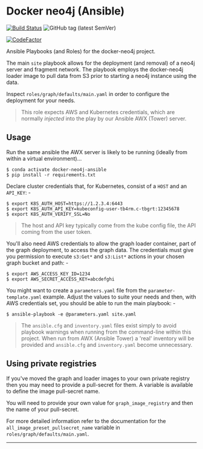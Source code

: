# Docker neo4j (Ansible)

[![Build Status](https://travis-ci.com/InformaticsMatters/docker-neo4j-ansible.svg?branch=master)](https://travis-ci.com/InformaticsMatters/docker-neo4j-ansible)
![GitHub tag (latest SemVer)](https://img.shields.io/github/v/tag/informaticsmatters/docker-neo4j-ansible)

[![CodeFactor](https://www.codefactor.io/repository/github/informaticsmatters/docker-neo4j-ansible/badge)](https://www.codefactor.io/repository/github/informaticsmatters/docker-neo4j-ansible)

Ansible Playbooks (and Roles) for the docker-neo4j project.

The main `site` playbook allows for the deployment (and removal)
of a neo4j server and fragment network. The playbook employs the
docker-neo4j loader image to pull data from S3 prior to starting
a neo4j instance using the data.

Inspect `roles/graph/defaults/main.yaml` in order to configure the
deployment for your needs.

>   This role expects AWS and Kubernetes credentials, which are
    normally _injected_ into the play by our Ansible AWX (Tower) server.

## Usage
Run the same ansible the AWX server is likely to be running
(ideally from within a virtual environment)...

    $ conda activate docker-neo4j-ansible
    $ pip install -r requirements.txt

Declare cluster credentials that, for Kubernetes, consist of a `HOST`
and an `API_KEY`: -

    $ export K8S_AUTH_HOST=https://1.2.3.4:6443
    $ export K8S_AUTH_API_KEY=kubeconfig-user-tb4rm.c-tbgrt:12345678
    $ export K8S_AUTH_VERIFY_SSL=No 

>   The host and API key typically come from the kube config file,
    the API coming from the user token.

You'll also need AWS credentials to allow the graph loader container,
part of the graph deployment, to access the graph data. The credentials
must give you permission to execute `s3:Get*` and `s3:List*`
actions in your chosen graph bucket and path: -

    $ export AWS_ACCESS_KEY_ID=1234
    $ export AWS_SECRET_ACCESS_KEY=abcdefghi

You might want to create a `parameters.yaml` file from the
`parameter-template.yaml` example. Adjust the values to suite
your needs and then, with AWS credentials set,
you should be able to run the main playbook: -

    $ ansible-playbook -e @parameters.yaml site.yaml

>   The `ansible.cfg` and `inventory.yaml` files exist simply to avoid
    playbook warnings when running from the command-line within this project.
    When run from AWX (Ansible Tower) a 'real' inventory will be provided
    and `ansible.cfg` and `inventory.yaml` become unnecessary.

## Using private registries
If you've moved the graph and loader images to your own private registry
then you may need to provide a pull-secret for them. A variable is available
to define the image pull-secret name.

You will need to provide your own value for `graph_image_registry`
and then the name of your pull-secret.

For more detailed information refer to the documentation for the
`all_image_preset_pullsecret_name` variable in `roles/graph/defaults/main.yaml`.

---
